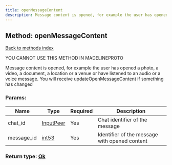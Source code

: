 ```yaml
---
title: openMessageContent
description: Message content is opened, for example the user has opened a photo, a video, a document, a location or a venue or have listened to an audio or a voice message. You will receive updateOpenMessageContent if something has changed
---
```

## Method: openMessageContent  
[Back to methods index](index.md)


YOU CANNOT USE THIS METHOD IN MADELINEPROTO


Message content is opened, for example the user has opened a photo, a video, a document, a location or a venue or have listened to an audio or a voice message. You will receive updateOpenMessageContent if something has changed

### Params:

| Name     |    Type       | Required | Description |
|----------|---------------|----------|-------------|
|chat\_id|[InputPeer](../types/InputPeer.md) | Yes|Chat identifier of the message|
|message\_id|[int53](../types/int53.md) | Yes|Identifier of the message with opened content|


### Return type: [Ok](../types/Ok.md)

